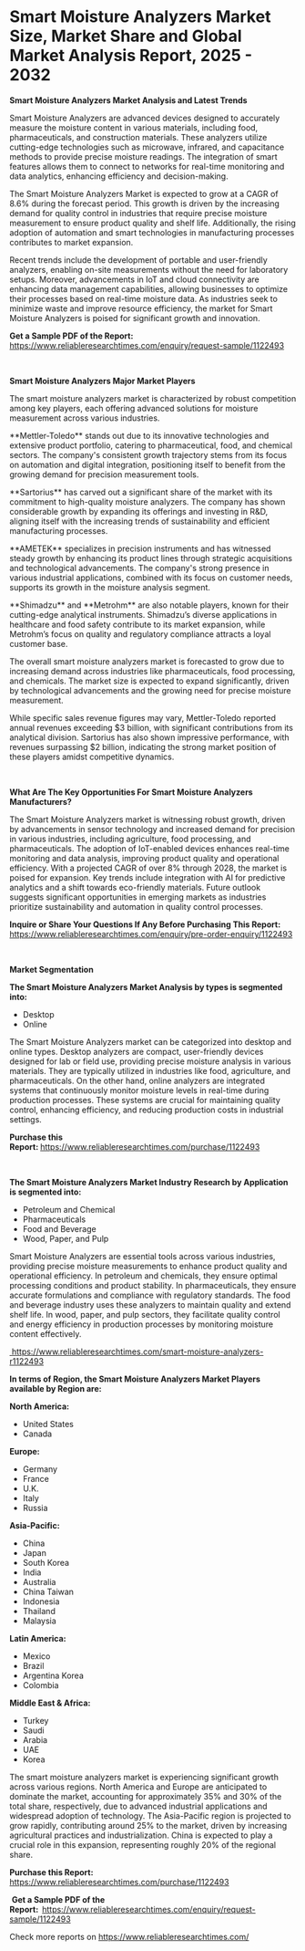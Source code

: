 <p><h1>Smart Moisture Analyzers Market Size, Market Share and Global Market Analysis Report, 2025 - 2032</h1></p><p><strong>Smart Moisture Analyzers Market Analysis and Latest Trends</strong></p>
<p><p>Smart Moisture Analyzers are advanced devices designed to accurately measure the moisture content in various materials, including food, pharmaceuticals, and construction materials. These analyzers utilize cutting-edge technologies such as microwave, infrared, and capacitance methods to provide precise moisture readings. The integration of smart features allows them to connect to networks for real-time monitoring and data analytics, enhancing efficiency and decision-making.</p><p>The Smart Moisture Analyzers Market is expected to grow at a CAGR of 8.6% during the forecast period. This growth is driven by the increasing demand for quality control in industries that require precise moisture measurement to ensure product quality and shelf life. Additionally, the rising adoption of automation and smart technologies in manufacturing processes contributes to market expansion. </p><p>Recent trends include the development of portable and user-friendly analyzers, enabling on-site measurements without the need for laboratory setups. Moreover, advancements in IoT and cloud connectivity are enhancing data management capabilities, allowing businesses to optimize their processes based on real-time moisture data. As industries seek to minimize waste and improve resource efficiency, the market for Smart Moisture Analyzers is poised for significant growth and innovation.</p></p>
<p><strong>Get a Sample PDF of the Report:&nbsp;</strong> <a href="https://www.reliableresearchtimes.com/enquiry/request-sample/1122493?utm_campaign=2733&utm_medium=2&utm_source=Github&utm_content=ia&utm_term=02032025&utm_id=smart-moisture-analyzers">https://www.reliableresearchtimes.com/enquiry/request-sample/1122493</a></p>
<p>&nbsp;</p>
<p><strong>Smart Moisture Analyzers Major Market Players</strong></p>
<p><p>The smart moisture analyzers market is characterized by robust competition among key players, each offering advanced solutions for moisture measurement across various industries. </p><p>**Mettler-Toledo** stands out due to its innovative technologies and extensive product portfolio, catering to pharmaceutical, food, and chemical sectors. The company's consistent growth trajectory stems from its focus on automation and digital integration, positioning itself to benefit from the growing demand for precision measurement tools.</p><p>**Sartorius** has carved out a significant share of the market with its commitment to high-quality moisture analyzers. The company has shown considerable growth by expanding its offerings and investing in R&D, aligning itself with the increasing trends of sustainability and efficient manufacturing processes.</p><p>**AMETEK** specializes in precision instruments and has witnessed steady growth by enhancing its product lines through strategic acquisitions and technological advancements. The company's strong presence in various industrial applications, combined with its focus on customer needs, supports its growth in the moisture analysis segment.</p><p>**Shimadzu** and **Metrohm** are also notable players, known for their cutting-edge analytical instruments. Shimadzu’s diverse applications in healthcare and food safety contribute to its market expansion, while Metrohm’s focus on quality and regulatory compliance attracts a loyal customer base.</p><p>The overall smart moisture analyzers market is forecasted to grow due to increasing demand across industries like pharmaceuticals, food processing, and chemicals. The market size is expected to expand significantly, driven by technological advancements and the growing need for precise moisture measurement.</p><p>While specific sales revenue figures may vary, Mettler-Toledo reported annual revenues exceeding $3 billion, with significant contributions from its analytical division. Sartorius has also shown impressive performance, with revenues surpassing $2 billion, indicating the strong market position of these players amidst competitive dynamics.</p></p>
<p>&nbsp;</p>
<p><strong>What Are The Key Opportunities For Smart Moisture Analyzers Manufacturers?</strong></p>
<p><p>The Smart Moisture Analyzers market is witnessing robust growth, driven by advancements in sensor technology and increased demand for precision in various industries, including agriculture, food processing, and pharmaceuticals. The adoption of IoT-enabled devices enhances real-time monitoring and data analysis, improving product quality and operational efficiency. With a projected CAGR of over 8% through 2028, the market is poised for expansion. Key trends include integration with AI for predictive analytics and a shift towards eco-friendly materials. Future outlook suggests significant opportunities in emerging markets as industries prioritize sustainability and automation in quality control processes.</p></p>
<p><strong>Inquire or Share Your Questions If Any Before Purchasing This Report:</strong> <a href="https://www.reliableresearchtimes.com/enquiry/pre-order-enquiry/1122493?utm_campaign=2733&utm_medium=2&utm_source=Github&utm_content=ia&utm_term=02032025&utm_id=smart-moisture-analyzers">https://www.reliableresearchtimes.com/enquiry/pre-order-enquiry/1122493</a></p>
<p>&nbsp;</p>
<p><strong>Market Segmentation</strong></p>
<p><strong>The Smart Moisture Analyzers Market Analysis by types is segmented into:</strong></p>
<p><ul><li>Desktop</li><li>Online</li></ul></p>
<p><p>The Smart Moisture Analyzers market can be categorized into desktop and online types. Desktop analyzers are compact, user-friendly devices designed for lab or field use, providing precise moisture analysis in various materials. They are typically utilized in industries like food, agriculture, and pharmaceuticals. On the other hand, online analyzers are integrated systems that continuously monitor moisture levels in real-time during production processes. These systems are crucial for maintaining quality control, enhancing efficiency, and reducing production costs in industrial settings.</p></p>
<p><strong>Purchase this Report:&nbsp;</strong><a href="https://www.reliableresearchtimes.com/purchase/1122493?utm_campaign=2733&utm_medium=2&utm_source=Github&utm_content=ia&utm_term=02032025&utm_id=smart-moisture-analyzers">https://www.reliableresearchtimes.com/purchase/1122493</a></p>
<p>&nbsp;</p>
<p><strong>The Smart Moisture Analyzers Market Industry Research by Application is segmented into:</strong></p>
<p><ul><li>Petroleum and Chemical</li><li>Pharmaceuticals</li><li>Food and Beverage</li><li>Wood, Paper, and Pulp</li></ul></p>
<p><p>Smart Moisture Analyzers are essential tools across various industries, providing precise moisture measurements to enhance product quality and operational efficiency. In petroleum and chemicals, they ensure optimal processing conditions and product stability. In pharmaceuticals, they ensure accurate formulations and compliance with regulatory standards. The food and beverage industry uses these analyzers to maintain quality and extend shelf life. In wood, paper, and pulp sectors, they facilitate quality control and energy efficiency in production processes by monitoring moisture content effectively.</p></p>
<p><a href="https://www.reliableresearchtimes.com/smart-moisture-analyzers-r1122493?utm_campaign=2733&utm_medium=2&utm_source=Github&utm_content=ia&utm_term=02032025&utm_id=smart-moisture-analyzers">&nbsp;https://www.reliableresearchtimes.com/smart-moisture-analyzers-r1122493</a></p>
<p><strong>In terms of Region, the Smart Moisture Analyzers Market Players available by Region are:</strong></p>
<p>
    <p> <strong> North America: </strong>
        <ul>
            <li>United States</li>
            <li>Canada</li>
        </ul>
        </p> 
    <p> <strong> Europe: </strong>
        <ul>
            <li>Germany</li>
            <li>France</li>
            <li>U.K.</li>
            <li>Italy</li>
            <li>Russia</li>
        </ul>
        </p> 
    <p> <strong> Asia-Pacific: </strong>
        <ul>
            <li>China</li>
            <li>Japan</li>
            <li>South Korea</li>
            <li>India</li>
            <li>Australia</li>
            <li>China Taiwan</li>
            <li>Indonesia</li>
            <li>Thailand</li>
            <li>Malaysia</li>
        </ul>
        </p> 
    <p> <strong> Latin America: </strong>
        <ul>
            <li>Mexico</li>
            <li>Brazil</li>
            <li>Argentina Korea</li>
            <li>Colombia</li>
        </ul>
        </p> 
    <p> <strong> Middle East & Africa: </strong>
        <ul>
            <li>Turkey</li>
            <li>Saudi</li>
            <li>Arabia</li>
            <li>UAE</li>
            <li>Korea</li>
        </ul>
    </p>
    </p>
<p><p>The smart moisture analyzers market is experiencing significant growth across various regions. North America and Europe are anticipated to dominate the market, accounting for approximately 35% and 30% of the total share, respectively, due to advanced industrial applications and widespread adoption of technology. The Asia-Pacific region is projected to grow rapidly, contributing around 25% to the market, driven by increasing agricultural practices and industrialization. China is expected to play a crucial role in this expansion, representing roughly 20% of the regional share.</p></p>
<p><strong>Purchase this Report: </strong><a href="https://www.reliableresearchtimes.com/purchase/1122493?utm_campaign=2733&utm_medium=2&utm_source=Github&utm_content=ia&utm_term=02032025&utm_id=smart-moisture-analyzers">https://www.reliableresearchtimes.com/purchase/1122493</a></p>
<p>&nbsp;<strong>Get a Sample PDF of the Report:&nbsp;&nbsp;</strong><a href="https://www.reliableresearchtimes.com/enquiry/request-sample/1122493?utm_campaign=2733&utm_medium=2&utm_source=Github&utm_content=ia&utm_term=02032025&utm_id=smart-moisture-analyzers">https://www.reliableresearchtimes.com/enquiry/request-sample/1122493</a></p>
<p><strong></strong></p>
<p>Check more reports on <a href="https://www.reliableresearchtimes.com/?utm_campaign=2733&utm_medium=2&utm_source=Github&utm_content=ia&utm_term=02032025&utm_id=smart-moisture-analyzers">https://www.reliableresearchtimes.com/</a></p>